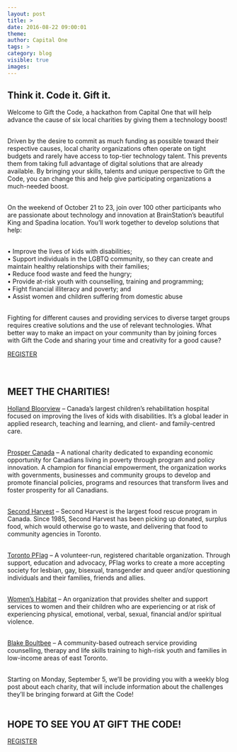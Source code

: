 ```yaml
---
layout: post
title: >
date: 2016-08-22 09:00:01
theme:
author: Capital One
tags: >
category: blog
visible: true
images:
---
```

<h2 class="center">Think it. Code it. Gift it.</h2>

Welcome to Gift the Code, a hackathon from Capital One that will help advance the cause of six local charities by giving them a technology boost!
<br/><br/>

Driven by the desire to commit as much funding as possible toward their respective causes, local charity organizations often operate on tight budgets and rarely have access to top-tier technology talent. This prevents them from taking full advantage of digital solutions that are already available. By bringing your skills, talents and unique perspective to Gift the Code, you can change this and help give participating organizations a much-needed boost.
<br/><br/>

On the weekend of October 21 to 23, join over 100 other participants who are passionate about technology and innovation at BrainStation’s beautiful King and Spadina location. You’ll work together to develop solutions that help:
<br/><br/>

•	Improve the lives of kids with disabilities;
<br/>
•	Support individuals in the LGBTQ community, so they can create and maintain healthy relationships with their families;
<br/>
•	Reduce food waste and feed the hungry;
<br/>
•	Provide at-risk youth with counselling, training and programming;
<br/>
•	Fight financial illiteracy and poverty; and
<br/>
•	Assist women and children suffering from domestic abuse
<br/><br/>

Fighting for different causes and providing services to diverse target groups requires creative solutions and the use of relevant technologies. What better way to make an impact on your community than by joining forces with Gift the Code and sharing your time and creativity for a good cause?
<br/>

<div class="center link"><a href="https://www.hackworks.com/giftthecode" class="register-now">REGISTER</a></div>
<br/><br/>

<h2 class="center">MEET THE CHARITIES!</h2>

[Holland Bloorview](http://www.hollandbloorview.ca) – Canada’s largest children’s rehabilitation hospital focused on improving the lives of kids with disabilities. It’s a global leader in applied research, teaching and learning, and client- and family-centred care.
<br/><br/>

[Prosper Canada](http://www.prospercanada.org) – A national charity dedicated to expanding economic opportunity for Canadians living in poverty through program and policy innovation. A champion for financial empowerment, the organization works with governments, businesses and community groups to develop and promote financial policies, programs and resources that transform lives and foster prosperity for all Canadians.
<br/><br/>

[Second Harvest](http://www.secondharvest.ca) – Second Harvest is the largest food rescue program in Canada. Since 1985, Second Harvest has been picking up donated, surplus food, which would otherwise go to waste, and delivering that food to community agencies in Toronto.
<br/><br/>

[Toronto PFlag](http://www.torontopflag.org) – A volunteer-run, registered charitable organization. Through support, education and advocacy, PFlag works to create a more accepting society for lesbian, gay, bisexual, transgender and queer and/or questioning individuals and their families, friends and allies.
<br/><br/>

[Women’s Habitat](https://www.womenshabitat.ca) – An organization that provides shelter and support services to women and their children who are experiencing or at risk of experiencing physical, emotional, verbal, sexual, financial and/or spiritual violence.
<br/><br/>

[Blake Boultbee](http://www.bbyos.org) – A community-based outreach service providing counselling, therapy and life skills training to high-risk youth and families in low-income areas of east Toronto.
<br/><br/>

Starting on Monday, September 5, we’ll be providing you with a weekly blog post about each charity, that will include information about the challenges they’ll be bringing forward at Gift the Code!
<br/><br/>

<h2 class="center">HOPE TO SEE YOU AT GIFT THE CODE!</h2>

<div class="center link"><a href="https://www.hackworks.com/giftthecode" class="register-now">REGISTER</a></div>
